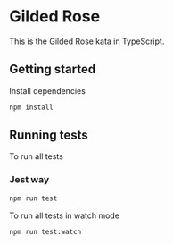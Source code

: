 # Gilded Rose

This is the Gilded Rose kata in TypeScript.

## Getting started

Install dependencies

```sh
npm install
```

## Running tests

To run all tests

### Jest way

```sh
npm run test
```

To run all tests in watch mode

```sh
npm run test:watch
```

